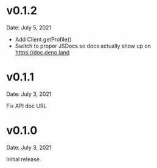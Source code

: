 v0.1.2
======

Date: July 5, 2021

 * Add Client.getProfile()
 * Switch to proper JSDocs so docs actually show up on <https://doc.deno.land>

v0.1.1
======

Date: July 3, 2021

Fix API doc URL

v0.1.0
======

Date: July 3, 2021

Initial release.
